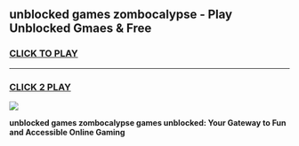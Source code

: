 
## unblocked games zombocalypse - Play Unblocked Gmaes & Free
<h3>
<a href="https://premium.freeplayer.one?title=unblocked_games_zombocalypse&ref=20F">CLICK TO PLAY</a></h3>
<hr>

<h3>
<a href="https://premium.freeplayer.one?title=unblocked_games_zombocalypse&ref=20F">CLICK 2 PLAY</a>
  
</h3>

<a href="https://premium.freeplayer.one?title=unblocked_games_zombocalypse&ref=20F/"><img src="https://clearcache.store/games.png"></a>


**unblocked games zombocalypse games unblocked: Your Gateway to Fun and Accessible Online Gaming**
